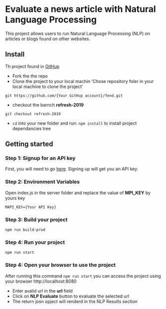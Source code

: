 # Evaluate a news article with Natural Language Processing

This project allows users to run Natural Language Processing (NLP) on articles or blogs found on other websites.


## Install

Th  project found in  [GitHup](https://github.com/bmeabeed/evaluate-news-nlp)

- Fork the the repo
- Clone the project to your local machin 'Chose repository foler in your local machine to clone the project'

`git https://github.com/{Your GitHup account}/fend.git`

- checkout the barnch **refresh-2019**

`git checkout refresh-2019`

- `cd` into your new folder and run:
  `npm install` to install project dependancies tree


## Getting started

### Step 1: Signup for an API key
First, you will need to go [here](https://www.meaningcloud.com/developer/login). Signing up will get you an API key. 

### Step 2: Environment Variables
Open index.js in the server folder and replace the value of **MPI_KEY** by yours key

`MAPI_KEY={Your API Key}`

### Step 3: Build your project

   `npm run build-prod`

### Step 4: Run your project

   `npm run start` 


  ### Step 4: Open your browser to use the project
  After running this command `npm run start` you can access the project using your browser    http://localhost:8080

- Enter avalid url in the **url** field
- Click on **NLP Evaluate** button to evaluate the selected url
- The return josn opject will renderd in the NLP Results section






